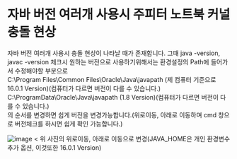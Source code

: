 # 자바 버전 여러개 사용시 주피터 노트북 커널 충돌 현상

자바 버전 여러개 사용시 충돌 현상이 나타날 때가 존재합니다.
그때 java -version, javac -version 체크시 원하는 버전으로 사용하기위해서는 환경설정의 Path에 들어가서 수정해야할 부분으로<br/>
C:\Program Files\Common Files\Oracle\Java\javapath (제 컴퓨터 기준으로 16.0.1 Version)(컴퓨터가 다르면 버전이 다를 수 있습니다.)<br/>
C:\ProgramData\Oracle\Java\javapath (1.8 Version)(컴퓨터가 다르면 버전이 다를 수 있습니다.)<br/>
의 순서를 변경하면 쉽게 버전을 변경가능합니다.(위로이동, 아래로 이동하며 cmd 창으로 버전체크를 하시면 쉽게 확인 가능합니다.)

![image](https://user-images.githubusercontent.com/60413291/154506879-6cae8211-8d18-48d9-9ca5-322d0444f7af.png)
<
위 사진의 위로이동, 아래로 이동으로 변경(JAVA_HOME은 개인 환경변수 추가 옵션, 이것또한 16.0.1 Version)
